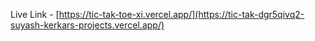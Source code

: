Live Link - [https://tic-tak-toe-xi.vercel.app/](https://tic-tak-dgr5qivq2-suyash-kerkars-projects.vercel.app/)
